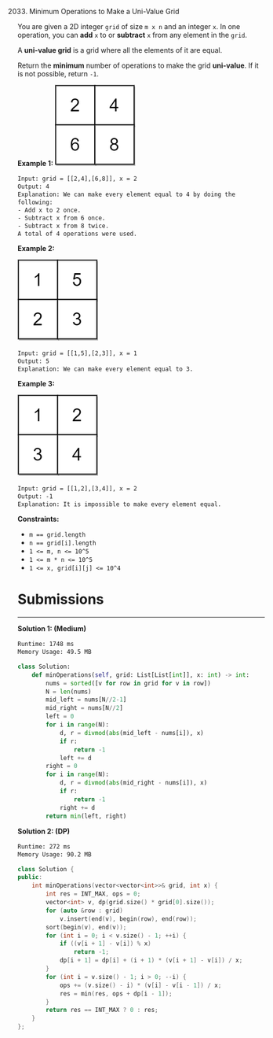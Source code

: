2033. Minimum Operations to Make a Uni-Value Grid

You are given a 2D integer `grid` of size `m x n` and an integer `x`. In one operation, you can **add** `x` to or **subtract** `x` from any element in the `grid`.

A **uni-value grid** is a grid where all the elements of it are equal.

Return the **minimum** number of operations to make the grid **uni-value**. If it is not possible, return `-1`.

 

**Example 1:**
![img/2033_gridtxt.png](img/2033_gridtxt.png)
```
Input: grid = [[2,4],[6,8]], x = 2
Output: 4
Explanation: We can make every element equal to 4 by doing the following: 
- Add x to 2 once.
- Subtract x from 6 once.
- Subtract x from 8 twice.
A total of 4 operations were used.
```

**Example 2:**

![2033_gridtxt-1.png](img/2033_gridtxt-1.png)
```
Input: grid = [[1,5],[2,3]], x = 1
Output: 5
Explanation: We can make every element equal to 3.
```

**Example 3:**

![2033_gridtxt-2.png](img/2033_gridtxt-2.png)
```
Input: grid = [[1,2],[3,4]], x = 2
Output: -1
Explanation: It is impossible to make every element equal.
```

**Constraints:**

* `m == grid.length`
* `n == grid[i].length`
* `1 <= m, n <= 10^5`
* `1 <= m * n <= 10^5`
* `1 <= x, grid[i][j] <= 10^4`

# Submissions
---
**Solution 1: (Medium)**
```
Runtime: 1748 ms
Memory Usage: 49.5 MB
```
```python
class Solution:
    def minOperations(self, grid: List[List[int]], x: int) -> int:
        nums = sorted([v for row in grid for v in row])
        N = len(nums)
        mid_left = nums[N//2-1]
        mid_right = nums[N//2]
        left = 0
        for i in range(N):
            d, r = divmod(abs(mid_left - nums[i]), x)
            if r:
                return -1
            left += d
        right = 0
        for i in range(N):
            d, r = divmod(abs(mid_right - nums[i]), x)
            if r:
                return -1
            right += d
        return min(left, right)
```

**Solution 2: (DP)**
```
Runtime: 272 ms
Memory Usage: 90.2 MB
```
```c++
class Solution {
public:
    int minOperations(vector<vector<int>>& grid, int x) {
        int res = INT_MAX, ops = 0;
        vector<int> v, dp(grid.size() * grid[0].size());
        for (auto &row : grid)
            v.insert(end(v), begin(row), end(row));
        sort(begin(v), end(v));
        for (int i = 0; i < v.size() - 1; ++i) {
            if ((v[i + 1] - v[i]) % x)
                return -1;
            dp[i + 1] = dp[i] + (i + 1) * (v[i + 1] - v[i]) / x;
        }
        for (int i = v.size() - 1; i > 0; --i) {
            ops += (v.size() - i) * (v[i] - v[i - 1]) / x;
            res = min(res, ops + dp[i - 1]);
        }
        return res == INT_MAX ? 0 : res;
    }
};
```
